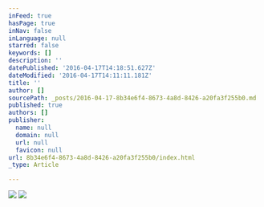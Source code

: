 ```yaml
---
inFeed: true
hasPage: true
inNav: false
inLanguage: null
starred: false
keywords: []
description: ''
datePublished: '2016-04-17T14:18:51.627Z'
dateModified: '2016-04-17T14:11:11.181Z'
title: ''
author: []
sourcePath: _posts/2016-04-17-8b34e6f4-8673-4a8d-8426-a20fa3f255b0.md
published: true
authors: []
publisher:
  name: null
  domain: null
  url: null
  favicon: null
url: 8b34e6f4-8673-4a8d-8426-a20fa3f255b0/index.html
_type: Article

---
```

![](https://the-grid-user-content.s3-us-west-2.amazonaws.com/2a30a77e-7526-4ac4-8e97-dce576766bc8.jpg)
![](https://the-grid-user-content.s3-us-west-2.amazonaws.com/26410cec-0119-4788-80da-fe8e0619166e.jpg)